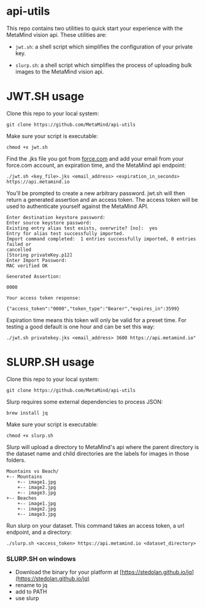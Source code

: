 # api-utils
This repo contains two utilities to quick start your experience with the MetaMind vision api. These utilities are:

- `jwt.sh`: a shell script which simplifies the configuration of your private key.

- `slurp.sh`: a shell script which simplifies the process of uploading bulk images to the MetaMind vision api.

# JWT.SH usage
Clone this repo to your local system:

```
git clone https://github.com/MetaMind/api-utils
```

Make sure your script is executable:

```
chmod +x jwt.sh
```

Find the .jks file you got from [force.com](http://force.com) and add your email from your force.com account, an expiration time, and the MetaMind api endpoint:

```
./jwt.sh <key_file>.jks <email_address> <expiration_in_seconds> https://api.metamind.io
```

You'll be prompted to create a new arbitrary password. jwt.sh will then return
a generated assertion and an access token. The access token will be used to
authenticate yourself against the MetaMind API.

```
Enter destination keystore password:  
Enter source keystore password:  
Existing entry alias test exists, overwrite? [no]:  yes
Entry for alias test successfully imported.
Import command completed:  1 entries successfully imported, 0 entries failed or
cancelled
[Storing privateKey.p12]
Enter Import Password:
MAC verified OK

Generated Assertion:

0000

Your access token response:

{"access_token":"0000","token_type":"Bearer","expires_in":3599}
```

Expiration time means this token will only be valid for a preset time. For testing a good default is one hour and can be set this way:

```
./jwt.sh privatekey.jks <email_address> 3600 https://api.metamind.io"
```

# SLURP.SH usage
Clone this repo to your local system:

```
git clone https://github.com/MetaMind/api-utils
```

Slurp requires some external dependencies to process JSON:

```
brew install jq
```

Make sure your script is executable:

```
chmod +x slurp.sh
```

Slurp will upload a directory to MetaMind's api where the parent directory is the dataset name and child directories are the labels for images in those folders.

```
Mountains vs Beach/
+-- Mountains
	+-- image1.jpg
	+-- image2.jpg
	+-- image3.jpg
+-- Beaches
	+-- image1.jpg
	+-- image2.jpg
	+-- image3.jpg
```

Run slurp on your dataset. This command takes an access token, a url
endpoint, and a directory:

```
./slurp.sh <access_token> https://api.metamind.io <dataset_directory>
```

### SLURP.SH on windows
- Download the binary for your platform at [https://stedolan.github.io/jq](https://stedolan.github.io/jq)
- rename to jq
- add to PATH
- use slurp
